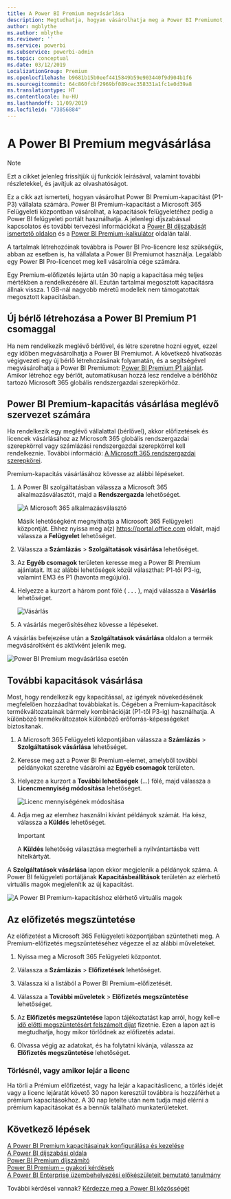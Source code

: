 ```yaml
---
title: A Power BI Premium megvásárlása
description: Megtudhatja, hogyan vásárolhatja meg a Power BI Premiumot, és hogyan engedélyezheti a tartalmakhoz való hozzáférést a teljes cég számára.
author: mgblythe
ms.author: mblythe
ms.reviewer: ''
ms.service: powerbi
ms.subservice: powerbi-admin
ms.topic: conceptual
ms.date: 03/12/2019
LocalizationGroup: Premium
ms.openlocfilehash: b9681b15b0eef4415849b59e903440f9d904b1f6
ms.sourcegitcommit: 64c860fcbf2969bf089cec358331a1fc1e0d39a8
ms.translationtype: HT
ms.contentlocale: hu-HU
ms.lasthandoff: 11/09/2019
ms.locfileid: "73856884"
---
```

# <a name="how-to-purchase-power-bi-premium"></a>A Power BI Premium megvásárlása

> [!NOTE]
> Ezt a cikket jelenleg frissítjük új funkciók leírásával, valamint további részletekkel, és javítjuk az olvashatóságot. 

Ez a cikk azt ismerteti, hogyan vásárolhat Power BI Premium-kapacitást (P1-P3) vállalata számára. Power BI Premium-kapacitást a Microsoft 365 Felügyeleti központban vásárolhat, a kapacitások felügyeletéhez pedig a Power BI felügyeleti portált használhatja. A jelenlegi díjszabással kapcsolatos és további tervezési információkat a [Power BI díjszabását ismertető oldalon](https://powerbi.microsoft.com/pricing/) és a [Power BI Premium-kalkulátor](https://powerbi.microsoft.com/calculator/) oldalán talál.

A tartalmak létrehozóinak továbbra is Power BI Pro-licencre lesz szükségük, abban az esetben is, ha vállalata a Power BI Premiumot használja. Legalább egy Power BI Pro-licencet meg kell vásárolnia cége számára.

Egy Premium-előfizetés lejárta után 30 napig a kapacitása még teljes mértékben a rendelkezésére áll. Ezután tartalmai megosztott kapacitásra állnak vissza. 1 GB-nál nagyobb méretű modellek nem támogatottak megosztott kapacitásban.

## <a name="create-a-new-tenant-with-power-bi-premium-p1"></a>Új bérlő létrehozása a Power BI Premium P1 csomaggal

Ha nem rendelkezik meglévő bérlővel, és létre szeretne hozni egyet, ezzel egy időben megvásárolhatja a Power BI Premiumot. A következő hivatkozás végigvezeti egy új bérlő létrehozásának folyamatán, és a segítségével megvásárolhatja a Power BI Premiumot: [Power BI Premium P1 ajánlat](https://signup.microsoft.com/Signup?OfferId=b3ec5615-cc11-48de-967d-8d79f7cb0af1). Amikor létrehoz egy bérlőt, automatikusan hozzá lesz rendelve a bérlőhöz tartozó Microsoft 365 globális rendszergazdai szerepkörhöz.

## <a name="purchase-a-power-bi-premium-capacity-for-an-existing-organization"></a>Power BI Premium-kapacitás vásárlása meglévő szervezet számára

Ha rendelkezik egy meglévő vállalattal (bérlővel), akkor előfizetések és licencek vásárlásához az Microsoft 365 globális rendszergazdai szerepkörrel vagy számlázási rendszergazdai szerepkörrel kell rendelkeznie. További információ: [A Microsoft 365 rendszergazdai szerepkörei](https://support.office.com/article/About-Office-365-admin-roles-da585eea-f576-4f55-a1e0-87090b6aaa9d).

Premium-kapacitás vásárlásához kövesse az alábbi lépéseket.

1. A Power BI szolgáltatásban válassza a Microsoft 365 alkalmazásválasztót, majd a **Rendszergazda** lehetőséget.

    ![A Microsoft 365 alkalmazásválasztó](media/service-admin-premium-purchase/o365-app-picker.png)

    Másik lehetőségként megnyithatja a Microsoft 365 Felügyeleti központját. Ehhez nyissa meg a(z) https://portal.office.com oldalt, majd válassza a **Felügyelet** lehetőséget.

1. Válassza a **Számlázás** > **Szolgáltatások vásárlása** lehetőséget.

1. Az **Egyéb csomagok** területen keresse meg a Power BI Premium ajánlatait. Itt az alábbi lehetőségek közül választhat: P1-től P3-ig, valamint EM3 és P1 (havonta megújuló).

1. Helyezze a kurzort a három pont fölé ( **. . .** ), majd válassza a **Vásárlás** lehetőséget.

    ![Vásárlás](media/service-admin-premium-purchase/premium-purchase.png)

1. A vásárlás megerősítéséhez kövesse a lépéseket.

A vásárlás befejezése után a **Szolgáltatások vásárlása** oldalon a termék megvásároltként és aktívként jelenik meg.

![Power BI Premium megvásárlása esetén](media/service-admin-premium-purchase/premium-purchased.png)

## <a name="purchase-additional-capacities"></a>További kapacitások vásárlása

Most, hogy rendelkezik egy kapacitással, az igények növekedésének megfelelően hozzáadhat továbbiakat is. Cégében a Premium-kapacitások termékváltozatainak bármely kombinációját (P1-től P3-ig) használhatja. A különböző termékváltozatok különböző erőforrás-képességeket biztosítanak.

1. A Microsoft 365 Felügyeleti központjában válassza a **Számlázás** > **Szolgáltatások vásárlása** lehetőséget.

1. Keresse meg azt a Power BI Premium-elemet, amelyből további példányokat szeretne vásárolni az **Egyéb csomagok** területen.

1. Helyezze a kurzort a **További lehetőségek** (…) fölé, majd válassza a **Licencmennyiség módosítása** lehetőséget.

    ![Licenc mennyiségének módosítása](media/service-admin-premium-purchase/premium-purchase-more.png)

1. Adja meg az elemhez használni kívánt példányok számát. Ha kész, válassza a **Küldés** lehetőséget.

   > [!IMPORTANT]
   > A **Küldés** lehetőség választása megterheli a nyilvántartásba vett hitelkártyát.

A **Szolgáltatások vásárlása** lapon ekkor megjelenik a példányok száma. A Power BI felügyeleti portáljának **Kapacitásbeállítások** területén az elérhető virtuális magok megjelenítik az új kapacitást.

![A Power BI Premium-kapacitáshoz elérhető virtuális magok](media/service-admin-premium-purchase/premium-capacities.png)

## <a name="cancel-your-subscription"></a>Az előfizetés megszüntetése

Az előfizetést a Microsoft 365 Felügyeleti központjában szüntetheti meg. A Premium-előfizetés megszüntetéséhez végezze el az alábbi műveleteket.

1. Nyissa meg a Microsoft 365 Felügyeleti központot.

1. Válassza a **Számlázás** > **Előfizetések** lehetőséget.

1. Válassza ki a listából a Power BI Premium-előfizetését.

1. Válassza a **További műveletek** > **Előfizetés megszüntetése** lehetőséget.

1. Az **Előfizetés megszüntetése** lapon tájékoztatást kap arról, hogy kell-e [idő előtti megszüntetésért felszámolt díjat](https://support.office.com/article/early-termination-fees-6487d4de-401a-466f-8bc3-c0beb5cc40d3) fizetnie. Ezen a lapon azt is megtudhatja, hogy mikor törlődnek az előfizetés adatai.

1. Olvassa végig az adatokat, és ha folytatni kívánja, válassza az **Előfizetés megszüntetése** lehetőséget.

### <a name="when-canceling-or-your-license-expires"></a>Törlésnél, vagy amikor lejár a licenc

Ha törli a Prémium előfizetést, vagy ha lejár a kapacitáslicenc, a törlés idejét vagy a licenc lejáratát követő 30 napon keresztül továbbra is hozzáférhet a prémium kapacitásokhoz. A 30 nap letelte után nem tudja majd elérni a prémium kapacitásokat és a bennük található munkaterületeket.

## <a name="next-steps"></a>Következő lépések

[A Power BI Premium kapacitásainak konfigurálása és kezelése](service-admin-premium-manage.md)\
[A Power BI díjszabási oldala](https://powerbi.microsoft.com/pricing/)\
[Power BI Premium díjszámító](https://powerbi.microsoft.com/calculator/)\
[Power BI Premium – gyakori kérdések](service-premium-faq.md)\
[A Power BI Enterprise üzembehelyezési előkészületeit bemutató tanulmány ](https://aka.ms/pbienterprisedeploy)

További kérdései vannak? [Kérdezze meg a Power BI közösségét](https://community.powerbi.com/)

